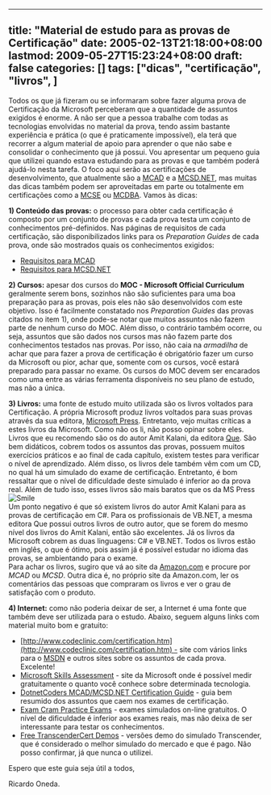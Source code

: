 
---
title: "Material de estudo para as provas de Certificação"
date: 2005-02-13T21:18:00+08:00
lastmod: 2009-05-27T15:23:24+08:00
draft: false
categories: []
tags: ["dicas", "certificação", "livros", ]
---


Todos os que já fizeram ou se informaram sobre fazer alguma prova de Certificação da Microsoft perceberam que a quantidade de assuntos exigidos é enorme. A não ser que a pessoa trabalhe com todas as tecnologias envolvidas no material da prova, tendo assim bastante experiência e prática (o que é praticamente impossível), ela terá que recorrer a algum material de apoio para aprender o que não sabe e consolidar o conhecimento que já possui. Vou apresentar um pequeno guia que utilizei quando estava estudando para as provas e que também poderá ajudá-lo nesta tarefa. O foco aqui serão as certificações de desenvolvimento, que atualmente são a [MCAD](http://www.microsoft.com/brasil/certifique/certificacao/mcad/ "MCAD") e a [MCSD.NET](http://www.microsoft.com/brasil/certifique/certificacao/mcsd/principal.aspx "MCSD.NET"), mas muitas das dicas também podem ser aproveitadas em parte ou totalmente em certificações como a [MCSE](http://www.microsoft.com/brasil/certifique/certificacao/mcse/principal.aspx "MCSE") ou [MCDBA](http://www.microsoft.com/brasil/certifique/certificacao/mcdba/principal.aspx "MCDBA"). Vamos às dicas:  

**1) Conteúdo das provas:** o processo para obter cada certificação é composto por um conjunto de provas e cada prova testa um conjunto de conhecimentos pré-definidos. Nas páginas de requisitos de cada certificação, são disponibilizados links para os *Preparation Guides* de cada prova, onde são mostrados quais os conhecimentos exigidos:

*   [Requisitos para MCAD](http://www.microsoft.com/brasil/certifique/certificacao/mcad/mcadreq.aspx "Requisitos para MCAD") 
*   [Requisitos para MCSD.NET](http://www.microsoft.com/brasil/certifique/certificacao/mcsd/requirementsdotnet1.aspx "Requisitos para MCSD.NET")


**2) Cursos:** apesar dos cursos do **MOC - Microsoft Official Curriculum** geralmente serem bons, sozinhos não são suficientes para uma boa preparação para as provas, pois eles não são desenvolvidos com este objetivo. Isso é facilmente constatado nos *Preparation Guides* das provas citados no item 1), onde pode-se notar que muitos assuntos não fazem parte de nenhum curso do MOC. Além disso, o contrário também ocorre, ou seja, assuntos que são dados nos cursos mas não fazem parte dos conhecimentos testados nas provas. Por isso, não caia na *armadilha* de achar que para fazer a prova de certificação é obrigatório fazer um curso da Microsoft ou pior, achar que, somente com os cursos, você estará preparado para passar no exame. Os cursos do MOC devem ser encarados como uma entre as várias ferramenta disponíveis no seu plano de estudo, mas não a única.  

**3) Livros:** uma fonte de estudo muito utilizada são os livros voltados para Certificação. A própria Microsoft produz livros voltados para suas provas através da sua editora, [Microsoft Press](http://www.microsoft.com/learning/books/default.asp "Microsoft Press"). Entretanto, vejo muitas críticas a estes livros da Microsoft. Como não os li, não posso opinar sobre eles. Livros que eu recomendo são os do autor Amit Kalani, da editora [Que](http://www.quepublishing.com/ "Que Publishing"). São bem didáticos, cobrem todos os assuntos das provas, possuem muitos exercícios práticos e ao final de cada capítulo, existem testes para verificar o nível de aprendizado. Além disso, os livros dele também vêm com um CD, no qual há um simulado do exame de certificação. Entretanto, é bom ressaltar que o nível de dificuldade deste simulado é inferior ao da prova real. Além de tudo isso, esses livros são mais baratos que os da MS Press ![Smile](http://localhost/blog/editors/tiny_mce3/plugins/emotions/img/smiley-smile.gif "Smile")  
Um ponto negativo é que só existem livros do autor Amit Kalani para as provas de certificação em C#. Para os profissionais de VB.NET, a mesma editora Que possui outros livros de outro autor, que se forem do mesmo nível dos livros do Amit Kalani, então são excelentes. Já os livros da Microsoft cobrem as duas linguagens: C# e VB.NET. Todos os livros estão em inglês, o que é ótimo, pois assim já é possível estudar no idioma das provas, se ambientando para o exame.  
Para achar os livros, sugiro que vá ao site da [Amazon.com](http://www.amazon.com/ "Amazon.com") e procure por *MCAD* ou *MCSD*. Outra dica é, no próprio site da Amazon.com, ler os comentários das pessoas que compraram os livros e ver o grau de satisfação com o produto.  

**4) Internet:** como não poderia deixar de ser, a Internet é uma fonte que também deve ser utilizada para o estudo. Abaixo, seguem alguns links com material muito bom e gratuito:

*   [http://www.codeclinic.com/certification.htm](http://www.codeclinic.com/certification.htm) - site com vários links para o [MSDN](http://msdn.microsoft.com/ "Microsoft Developer Network") e outros sites sobre os assuntos de cada prova. Excelente! 
*   [Microsoft Skills Assessment](http://www.microsoft.com/learning/assessment/ "Microsoft Skills Assessment") - site da Microsoft onde é possível medir gratuitamente o quanto você conhece sobre determinada tecnologia. 
*   [DotnetCoders MCAD/MCSD.NET Certification Guide](http://www.dotnetcoders.com/web/learning/cert/default.aspx "DotnetCoders MCAD/MCSD.NET Certification Guide") - guia bem resumido dos assuntos que caem nos exames de certificação. 
*   [Exam Cram Practice Exams](http://www.examcram2.com/practice_exams/browse.asp "Exam Cram Practice Exams") - exames simulados on-line gratuitos. O nível de dificuldade é inferior aos exames reais, mas não deixa de ser interessante para testar os conhecimentos. 
*   [Free TranscenderCert Demos](http://www.transcender.com/demos/default.aspx "Free TranscenderCert Demos") - versões demo do simulado Transcender, que é considerado o melhor simulado do mercado e que é pago. Não posso confirmar, já que nunca o utilizei.


Espero que este guia seja útil a todos,  

Ricardo Oneda.

